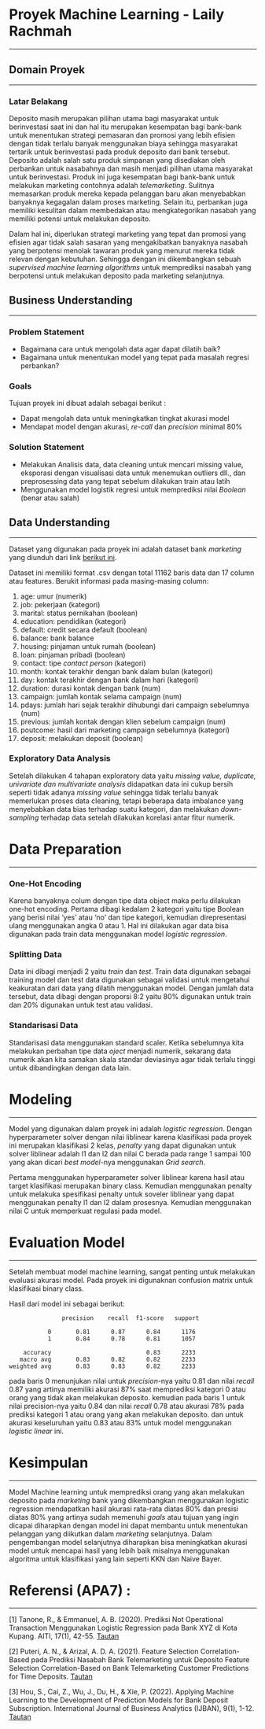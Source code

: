 # Proyek Machine Learning - Laily Rachmah
---

## Domain Proyek
---

### Latar Belakang
Deposito masih merupakan pilihan utama bagi masyarakat untuk berinvestasi saat ini dan hal itu merupakan kesempatan bagi bank-bank untuk menentukan strategi pemasaran dan promosi yang lebih efisien dengan tidak terlalu banyak menggunakan biaya sehingga masyarakat tertarik untuk berinvestasi pada produk deposito dari bank tersebut.
Deposito adalah salah satu produk simpanan yang disediakan oleh perbankan untuk nasabahnya dan masih menjadi pilihan utama masyarakat untuk berinvestasi. Produk ini juga kesempatan bagi bank-bank untuk melakukan marketing contohnya adalah _telemarketing_. Sulitnya memasarkan produk mereka kepada pelanggan baru akan menyebabkan banyaknya kegagalan dalam proses marketing. Selain itu, perbankan juga memiliki kesulitan dalam membedakan atau mengkategorikan nasabah yang memiliki potensi untuk melakukan deposito. 

Dalam hal ini, diperlukan strategi marketing yang tepat dan promosi yang efisien agar tidak salah sasaran yang mengakibatkan banyaknya nasabah yang berpotensi menolak tawaran produk yang menurut mereka tidak relevan dengan kebutuhan. Sehingga dengan ini dikembangkan sebuah _supervised machine learning algorithms_ untuk memprediksi nasabah yang berpotensi untuk melakukan deposito pada marketing selanjutnya.

## Business Understanding
---

### Problem Statement
* Bagaimana cara untuk mengolah data agar dapat dilatih baik?
* Bagaimana untuk menentukan model yang tepat pada masalah regresi perbankan?

### Goals
Tujuan proyek ini dibuat adalah sebagai berikut :
* Dapat mengolah data untuk meningkatkan tingkat akurasi model
* Mendapat model dengan akurasi, _re-call_ dan _precision_ minimal 80%

### Solution Statement
* Melakukan Analisis data, data cleaning untuk mencari missing value, eksporasi dengan visualisasi data untuk menemukan outliers dll., dan preprosessing data yang tepat sebelum dilakukan train atau latih
* Menggunakan model logistik regresi untuk memprediksi nilai _Boolean_ (benar atau salah)


## Data Understanding
---
Dataset yang digunakan pada proyek ini adalah dataset bank _marketing_ yang diunduh dari link [berikut ini](https://www.kaggle.com/datasets/janiobachmann/bank-marketing-dataset).

Dataset ini memiliki format .csv dengan total 11162 baris data dan 17 column atau features. Berukit informasi pada masing-masing column:
1. age: umur (numerik)
2. job: pekerjaan (kategori)
3. marital: status pernikahan (boolean)
4. education: pendidikan (kategori)
5. default: credit secara default (boolean)
6. balance: bank balance
7. housing: pinjaman untuk rumah (boolean)
8. loan: pinjaman pribadi (boolean)
9. contact: tipe _contact person_ (kategori)
10. month: kontak terakhir dengan bank dalam bulan (kategori)
11. day: kontak terakhir dengan bank dalam hari (kategori)
12. duration: durasi kontak dengan bank (num)
13. campaign: jumlah kontak selama campaign (num)
14. pdays: jumlah hari sejak terakhir dihubungi dari campaign sebelumnya (num)
15. previous: jumlah kontak dengan klien sebelum campaign (num)
16. poutcome: hasil dari marketing campaign sebelumnya (kategori)
17. deposit: melakukan deposit (boolean)

### Exploratory Data Analysis
Setelah dilakukan 4 tahapan exploratory data yaitu _missing value, duplicate, univariate dan multivariate analysis_ didapatkan data ini cukup bersih seperti tidak adanya _missing value_ sehingga tidak terlalu banyak memerlukan proses data cleaning, tetapi beberapa data imbalance yang menyebabkan data bias terhadap suatu kategori, dan melakukan _down-sampling_ terhadap data setelah dilakukan korelasi antar fitur numerik.


# Data Preparation
---
### One-Hot Encoding
Karena banyaknya colum dengan tipe data object maka perlu dilakukan one-hot encoding. Pertama dibagi kedalam 2 kategori yaitu tipe Boolean yang berisi nilai ‘yes’ atau ‘no’ dan tipe kategori, kemudian direpresentasi ulang menggunakan angka 0 atau 1. Hal ini dilakukan agar data bisa digunakan pada train data menggunakan model _logistic regression_.

### Splitting Data
Data ini dibagi menjadi 2 yaitu _train_ dan _test_. Train data digunakan sebagai training model dan test data digunakan sebagai validasi untuk mengetahui keakuratan dari data yang dilatih menggunakan model. Dengan jumlah data tersebut, data dibagi dengan proporsi 8:2 yaitu 80% digunakan untuk train dan 20% digunakan untuk test atau validasi.

### Standarisasi Data
Standarisasi data menggunakan standard scaler. Ketika sebelumnya kita melakukan perbahan tipe data _oject_ menjadi numerik, sekarang data numerik akan kita samakan skala standar deviasinya agar tidak terlalu tinggi untuk dibandingkan dengan data lain.


# Modeling
---

Model yang digunakan dalam proyek ini adalah _logistic regression_. Dengan hyperparameter solver dengan nilai liblinear karena klasifikasi pada proyek ini merupakan klasifikasi 2 kelas, _penalty_ yang dapat digunakan untuk solver liblinear adalah l1 dan l2 dan nilai C berada pada range 1 sampai 100 yang akan dicari _best model_-nya menggunakan _Grid search_. 

Pertama menggunakan hyperparameter solver liblinear karena hasil atau target klasifikasi merupakan binary class. Kemudian menggunakan penalty untuk melakuka spesifikasi penalty untuk soveler liblinear yang dapat menggunakan penalty l1 dan l2 dalam prosesnya. Kemudian menggunakan nilai C untuk memperkuat regulasi pada model.


# Evaluation Model
---

Setelah membuat model machine learning, sangat penting untuk melakukan evaluasi akurasi model. Pada proyek ini digunaknan confusion matrix untuk klasifikasi binary class.

Hasil dari model ini sebagai berikut: 

                   precision    recall  f1-score   support

               0       0.81      0.87      0.84      1176
               1       0.84      0.78      0.81      1057

        accuracy                           0.83      2233
       macro avg       0.83      0.82      0.82      2233
    weighted avg       0.83      0.83      0.82      2233

pada baris 0 menunjukan nilai untuk _precision_-nya yaitu 0.81 dan nilai _recall_ 0.87 yang artinya memiliki akurasi 87% saat memprediksi kategori 0 atau orang yang tidak akan melakukan deposito. kemudian pada baris 1 untuk nilai precision-nya yaitu 0.84 dan nilai _recall_ 0.78 atau akurasi 78% pada prediksi kategori 1 atau orang yang akan melakukan deposito. dan untuk akurasi keseluruhan yaitu 0.83 atau 83% untuk model menggunakan _logistic linear_ ini.


# Kesimpulan 
---

Model Machine learning untuk memprediksi orang yang akan melakukan deposito pada _marketing_ bank yang dikembangkan menggunakan logistic regression mendapatkan hasil akurasi rata-rata diatas 80% dan presisi diatas 80% yang artinya sudah memenuhi _goals_ atau tujuan yang ingin dicapai diharapkan dengan model ini dapat membantu untuk menentukan pelanggan yang diikutkan dalam _marketing_ selanjutnya. Dalam pengembangan model selanjutnya diharapkan bisa meningkatkan akurasi model untuk mencapai hasil yang lebih baik misalnya menggunakan algoritma untuk klasifikasi yang lain seperti KKN dan Naive Bayer.


# Referensi (APA7)  :
---

[1] Tanone, R., & Emmanuel, A. B. (2020). Prediksi Not Operational Transaction Menggunakan Logistic Regression pada Bank XYZ di Kota Kupang. AITI, 17(1), 42-55.
[Tautan](https://ejournal.uksw.edu/aiti/article/view/3526)

[2] Puteri, A. N., & Arizal, A. D. A. (2021). Feature Selection Correlation-Based pada Prediksi Nasabah Bank Telemarketing untuk Deposito Feature Selection Correlation-Based on Bank Telemarketing Customer Predictions for Time Deposits. 
[Tautan](https://scholar.archive.org/work/hkmyhngxg5be5ns27bjuc2kq24/access/wayback/https://journal.universitasbumigora.ac.id/index.php/matrik/article/download/1183/695)

[3] Hou, S., Cai, Z., Wu, J., Du, H., & Xie, P. (2022). Applying Machine Learning to the Development of Prediction Models for Bank Deposit Subscription. International Journal of Business Analytics (IJBAN), 9(1), 1-12.
[Tautan](https://www.igi-global.com/article/applying-machine-learning-to-the-development-of-prediction-models-for-bank-deposit-subscription/288514)

